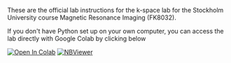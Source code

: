 These are the official lab instructions for the k-space lab for the Stockholm University course Magnetic Resonance Imaging (FK8032). 

If you don't have Python set up on your own computer, you can access the lab directly with Google Colab by clicking below

[]([![Binder](https://mybinder.org/badge_logo.svg)](https://mybinder.org/v2/gh/fyrdahl/kspace-lab/master?filepath=kspacelab.ipynb))
[![Open In Colab](https://colab.research.google.com/assets/colab-badge.svg)](https://colab.research.google.com/github/fyrdahl/kspace-lab/blob/master/kspacelab.ipynb)
[![NBViewer](https://github.com/jupyter/design/blob/master/logos/Badges/nbviewer_badge.svg)](https://nbviewer.jupyter.org/github/fyrdahl/kspace-lab/blob/master/kspacelab.ipynb)
